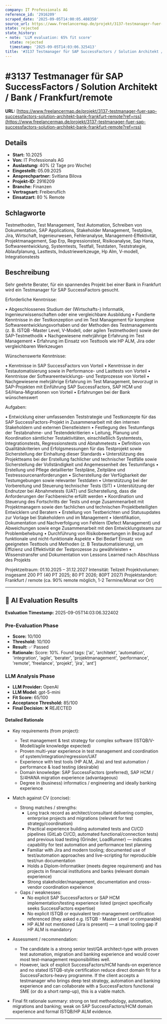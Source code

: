 ```yaml
---
company: IT Professionals AG
reference_id: '2916209'
scraped_date: '2025-09-05T14:00:05.408350'
source_url: https://www.freelancermap.de/projekt/3137-testmanager-fuer-sap-successfactors-solution-architekt-bank-frankfurt-remote?ref=rss
state: rejected
state_history:
- note: 'LLM evaluation: 65% fit score'
  state: rejected
  timestamp: '2025-09-05T14:03:06.325413'
title: '#3137 Testmanager für SAP SuccessFactors / Solution Architekt / Bank / Frankfurt/remote'
---
```



# #3137 Testmanager für SAP SuccessFactors / Solution Architekt / Bank / Frankfurt/remote
**URL:** [https://www.freelancermap.de/projekt/3137-testmanager-fuer-sap-successfactors-solution-architekt-bank-frankfurt-remote?ref=rss](https://www.freelancermap.de/projekt/3137-testmanager-fuer-sap-successfactors-solution-architekt-bank-frankfurt-remote?ref=rss)
## Details
- **Start:** 10.2025
- **Von:** IT Professionals AG
- **Auslastung:** 40% (2 Tage pro Woche)
- **Eingestellt:** 05.09.2025
- **Ansprechpartner:** Svitlana Bilova
- **Projekt-ID:** 2916209
- **Branche:** Finanzen
- **Vertragsart:** Freiberuflich
- **Einsatzart:** 80
                                                % Remote

## Schlagworte
Testmethoden, Test Management, Test Automation, Schreiben von Dokumentation, SAP Applications, Stakeholder Management, Testpläne, Jira, Wirtschaft, Ingenieurwesen, Fehleranalyse, Management-Effektivität, Projektmanagement, Sap Erp, Regressionstest, Risikoanalyse, Sap Hana, Softwareentwicklung, Systemtests, Testfall, Testdaten, Teststrategie, Ablaufplanung, Lasttests, Industriewerkzeuge, Hp Alm, V-modell, Integrationstests

## Beschreibung
Sehr geehrte Berater,
für ein spannendes Projekt bei einer Bank in Frankfurt wird ein Testmanager für SAP SuccessFactors gesucht.

Erforderliche Kenntnisse:

• Abgeschlossenes Studium der (Wirtschafts-) Informatik, Ingenieurwissenschaften oder eine vergleichbare Ausbildung
• Fundierte Kenntnisse in der Testkonzeption und im Test Management für komplexe Softwareentwicklungsvorhaben und der Methoden des Testmanagements (z. B. ISTQB -Master Level, V-Modell, oder agilen Testmethoden) sowie der SAP-Testmethodik
• Nachgewiesene mehrjährige Erfahrung im Test Management
• Erfahrung im Einsatz von Testtools wie HP ALM, Jira oder vergleichbaren Werkzeugen

Wünschenswerte Kenntnisse:

• Kenntnisse in SAP SuccessFactors von Vorteil
• Kenntnisse in der Testautomatisierung sowie in Performance- und Lasttests von Vorteil
• Kenntnisse der Softwareentwicklungs- und Testprozesse von Vorteil
• Nachgewiesene mehrjährige Erfahrung im Test Management, bevorzugt in SAP-Projekten mit Einführung SAP SuccessFactors, SAP HCM und S4/Hana-Migrationen von Vorteil
• Erfahrungen bei der Bank wünschenswert

Aufgaben:

• Entwicklung einer umfassenden Teststrategie und Testkonzepte für das SAP SuccessFactors-Projekt in Zusammenarbeit mit den internen Stakeholdern und externen Dienstleistern
• Festlegung des Testumfangs der Testabnahme- und Testendekritierien
• Leitung, Planung und Koordination sämtlicher Testaktivitäten, einschließlich Systemtests, Integrationstests, Regressionstests und Abnahmetests
• Definition von Qualitätskriterien und Erfolgsmessungen für das Testprojekt sowie Sicherstellung der Einhaltung dieser Standards
• Unterstützung des Projektteams bei der Erstellung fachlicher und technischer Testfälle sowie Sicherstellung der Vollständigkeit und Angemessenheit des Testumfangs
• Erstellung und Pflege detaillierter Testpläne, Zeitpläne und Testressourcenanforderungen
• Sicherstellung der Verfügbarkeit der Testumgebungen sowie relevanter Testdaten
• Unterstützung bei der Vorbereitung und Steuerung technischer Tests (SIT)
• Unterstützung der Endnutzer bei Abnahmetests (UAT) und Sicherstellung, dass die Anforderungen der Fachbereiche erfüllt werden
• Koordination und Steuerung des Fortschritts der Tests und enge Zusammenarbeit mit Projektmanagern sowie den fachlichen und technischen Projektbeteiligten Entwicklern und Beratern
• Erstellung von Testberichten und Statusupdates zur Vorlage bei Stakeholdern und im Management
• Identifikation, Dokumentation und Nachverfolgung von Fehlern (Defect Management) und Abweichungen sowie enge Zusammenarbeit mit den Entwicklungsteams zur Problembehebung
• Durchführung von Risikobewertungen in Bezug auf funktionale und nicht-funktionale Aspekte
• Bei Bedarf Einsatz von geeigneten Testtools und Methoden (z. B Testautomatisierung), um Effizienz und Effektivität der Testprozesse zu gewährleisten
• Wissenstransfer und Dokumentation von Lessons Learned nach Abschluss des Projekts

Projektzeitraum: 01.10.2025 – 31.12.2027
Intensität: Teilzeit
Projektvolumen: insgesamt 200 PT (40 PT 2025; 80 PT 2026; 80PT 2027)
Projektstandort: Frankfurt / remote (ca. 90% remote möglich, 1-2 Termine/Monat vor Ort)

---

## 🤖 AI Evaluation Results

**Evaluation Timestamp:** 2025-09-05T14:03:06.322402

### Pre-Evaluation Phase
- **Score:** 10/100
- **Threshold:** 10/100
- **Result:** ✅ Passed
- **Rationale:** Score: 10%. Found tags: ['ai', 'architekt', 'automation', 'integration', 'agile', 'berater', 'projektmanagement', 'performance', 'remote', 'freelance', 'projekt', 'jira', 'ant']

### LLM Analysis Phase
- **LLM Provider:** OpenAI
- **LLM Model:** gpt-5-mini
- **Fit Score:** 65/100
- **Acceptance Threshold:** 85/100
- **Final Decision:** ❌ REJECTED

#### Detailed Rationale
- Key requirements (from project):
  - Test management & test strategy for complex software (ISTQB/V-Modell/agile knowledge expected)
  - Proven multi-year experience in test management and coordination of system/integration/regression/UAT
  - Experience with test tools (HP ALM, Jira) and test automation / performance & load testing (desirable)
  - Domain knowledge: SAP SuccessFactors (preferred), SAP HCM / S/4HANA migration experience (advantageous)
  - Degree in (business) informatics / engineering and ideally banking experience

- Match against CV (concise):
  - Strong matches / strengths:
    - Long track record as architect/consultant delivering complex, enterprise projects and migrations (relevant for test strategy/coordination)
    - Practical experience building automated tests and CI/CD pipelines (GitLab CI/CD, automated functional/connection tests) and previous load testing (Grinder, LoadRunner) — indicates capability for test automation and performance test planning
    - Familiar with Jira and modern tooling; documented use of test/automation approaches and live-scripting for reproducible test/run documentation
    - Holds a Diplom-Informatiker (meets degree requirement) and has projects in financial institutions and banks (relevant domain experience)
    - Strong stakeholder/management, documentation and cross-vendor coordination experience
  - Gaps / weaknesses:
    - No explicit SAP SuccessFactors or SAP HCM implementation/testing experience listed (project specifically seeks SuccessFactors expertise)
    - No explicit ISTQB or equivalent test-management certification referenced (they asked e.g. ISTQB - Master Level or comparable)
    - HP ALM not mentioned (Jira is present) — a small tooling gap if HP ALM is mandatory

- Assessment / recommendation:
  - The candidate is a strong senior test/QA architect-type with proven test automation, migration and banking experience and would cover most test-management responsibilities well.
  - However, lack of explicit SuccessFactors/HCM hands-on experience and no stated ISTQB-style certification reduce direct domain fit for a SuccessFactors-heavy programme. If the client accepts a testmanager who brings deep test strategy, automation and banking experience and can collaborate with a SuccessFactors functional SME (or do a short ramp-up), this is a viable match.

- Final fit rationale summary: strong on test methodology, automation, migrations and banking; weak on SAP SuccessFactors/HCM domain experience and formal ISTQB/HP ALM evidence.

---

